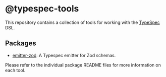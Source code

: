 # @typespec-tools

This repository contains a collection of tools for working with the [TypeSpec](https://typespec.io) DSL.

## Packages

- [emitter-zod](./packages/emitter-zod/README.md): A Typespec emitter for Zod schemas.

Please refer to the individual package README files for more information on each tool.
